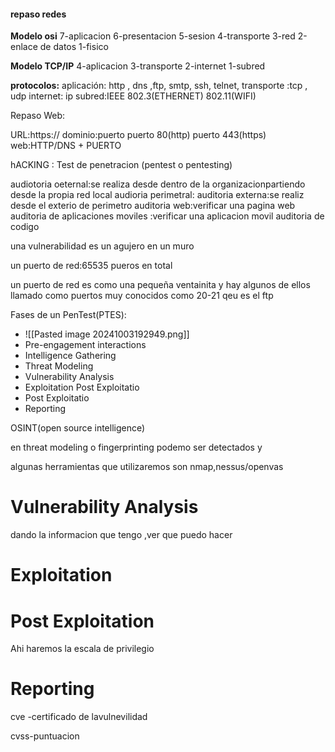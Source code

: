 #### **repaso redes** 


**Modelo osi**
7-aplicacion
6-presentacion
5-sesion
4-transporte
3-red
2-enlace de datos
1-fisico

**Modelo TCP/IP**
4-aplicacion
3-transporte
2-internet
1-subred

**protocolos:**
aplicación: http , dns ,ftp, smtp, ssh, telnet,
transporte :tcp , udp
internet: ip
subred:IEEE 802.3(ETHERNET)
802.11(WIFI)

Repaso Web:

URL:https:// dominio:puerto
puerto 80(http)
puerto 443(https)
web:HTTP/DNS + PUERTO


hACKING
:
Test de penetracion (pentest o pentesting)

audiotoria oeternal:se realiza desde dentro de la organizacionpartiendo desde la propia red local
audioria perimetral:
auditoria externa:se realiz desde el exterio de perimetro 
auditoria web:verificar una pagina web
auditoria de aplicaciones moviles :verificar una aplicacion movil
auditoria de codigo 

una vulnerabilidad es un agujero en un muro 

un puerto de red:65535 pueros en total

un puerto de red es como una pequeña ventainita y hay algunos de ellos llamado como puertos muy conocidos como  20-21 qeu es el ftp


Fases de un PenTest(PTES):
- ![[Pasted image 20241003192949.png]]
- Pre-engagement interactions
- Intelligence Gathering
- Threat Modeling
- Vulnerability Analysis
- Exploitation Post Exploitatio
- Post Exploitatio
- Reporting


OSINT(open source intelligence)



en threat modeling o fingerprinting podemo ser detectados y 

 algunas herramientas que utilizaremos son nmap,nessus/openvas
# Vulnerability Analysis

dando la informacion que tengo ,ver que puedo hacer

# Exploitation

# Post Exploitation
Ahi haremos la escala de privilegio

# Reporting







cve -certificado de lavulnevilidad

cvss-puntuacion

